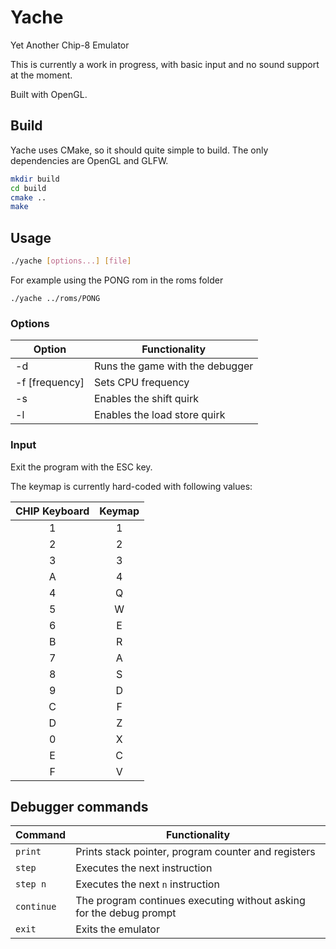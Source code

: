 # Yache

Yet Another Chip-8 Emulator

This is currently a work in progress, with basic input and no sound support at the moment.

Built with OpenGL.

## Build

Yache uses CMake, so it should quite simple to build.
The only dependencies are OpenGL and GLFW.

```bash
mkdir build
cd build
cmake ..
make
```

## Usage

```bash
./yache [options...] [file]
```

For example using the PONG rom in the roms folder

```
./yache ../roms/PONG
```
### Options

| Option        | Functionality                      |
|---------------|------------------------------------|
| -d            | Runs the game with the debugger     |
| -f [frequency]| Sets CPU frequency                  |
| -s            | Enables the shift quirk             |
| -l            | Enables the load store quirk        |

### Input

Exit the program with the ESC key.

The keymap is currently hard-coded with following values:

| CHIP Keyboard | Keymap |
|:-------------:|:------:|
| 1 | 1 |
| 2 | 2 |
| 3 | 3 |
| A | 4 |
| 4 | Q |
| 5 | W |
| 6 | E |
| B | R |
| 7 | A |
| 8 | S |
| 9 | D |
| C | F |
| D | Z |
| 0 | X |
| E | C |
| F | V |

## Debugger commands

| Command| Functionality
|--------|------------------------------------|
| `print`| Prints stack pointer, program counter and registers |
| `step` | Executes the next instruction      |
| `step n`| Executes the next `n` instruction |
| `continue`| The program continues executing without asking for the debug prompt|
| `exit` | Exits the emulator                 |
